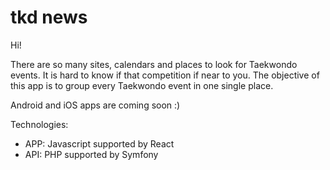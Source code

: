 # tkd news 

Hi! 

There are so many sites, calendars and places to look for Taekwondo events. It is hard to know if that competition if near to you. The objective of this app is to group every Taekwondo event in one single place. 

Android and iOS apps are coming soon :)

Technologies:

- APP: Javascript supported by React
- API: PHP supported by Symfony

